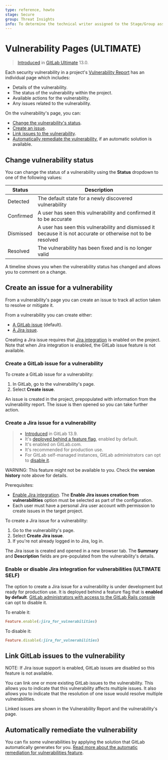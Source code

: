 ```yaml
---
type: reference, howto
stage: Secure
group: Threat Insights
info: To determine the technical writer assigned to the Stage/Group associated with this page, see https://about.gitlab.com/handbook/engineering/ux/technical-writing/#assignments
---
```


# Vulnerability Pages **(ULTIMATE)**

> [Introduced](https://gitlab.com/gitlab-org/gitlab/-/issues/13561) in [GitLab Ultimate](https://about.gitlab.com/pricing/) 13.0.

Each security vulnerability in a project's [Vulnerability Report](../vulnerability_report/index.md) has an individual page which includes:

- Details of the vulnerability.
- The status of the vulnerability within the project.
- Available actions for the vulnerability.
- Any issues related to the vulnerability.

On the vulnerability's page, you can:

- [Change the vulnerability's status](#change-vulnerability-status).
- [Create an issue](#create-an-issue-for-a-vulnerability).
- [Link issues to the vulnerability](#link-gitlab-issues-to-the-vulnerability).
- [Automatically remediate the vulnerability](#automatically-remediate-the-vulnerability), if an
  automatic solution is available.

## Change vulnerability status

You can change the status of a vulnerability using the **Status** dropdown to one of
the following values:

| Status    | Description                                                                                                    |
|-----------|----------------------------------------------------------------------------------------------------------------|
| Detected  | The default state for a newly discovered vulnerability                                                         |
| Confirmed | A user has seen this vulnerability and confirmed it to be accurate                                             |
| Dismissed | A user has seen this vulnerability and dismissed it because it is not accurate or otherwise not to be resolved |
| Resolved  | The vulnerability has been fixed and is no longer valid                                                        |

A timeline shows you when the vulnerability status has changed
and allows you to comment on a change.

## Create an issue for a vulnerability

From a vulnerability's page you can create an issue to track all action taken to resolve or
mitigate it.

From a vulnerability you can create either:

- [A GitLab issue](#create-a-gitlab-issue-for-a-vulnerability) (default).
- [A Jira issue](#create-a-jira-issue-for-a-vulnerability).

Creating a Jira issue requires that
[Jira integration](../../project/integrations/jira_integrations.md) is enabled on the project. Note
that when Jira integration is enabled, the GitLab issue feature is not available.

### Create a GitLab issue for a vulnerability

To create a GitLab issue for a vulnerability:

1. In GitLab, go to the vulnerability's page.
1. Select **Create issue**.

An issue is created in the project, prepopulated with information from the vulnerability report.
The issue is then opened so you can take further action.

### Create a Jira issue for a vulnerability

> - [Introduced](https://gitlab.com/groups/gitlab-org/-/epics/4677) in GitLab 13.9.
> - It's [deployed behind a feature flag](../../../user/feature_flags.md), enabled by default.
> - It's enabled on GitLab.com.
> - It's recommended for production use.
> - For GitLab self-managed instances, GitLab administrators can opt to
>   [disable it](#enable-or-disable-jira-integration-for-vulnerabilities).

WARNING:
This feature might not be available to you. Check the **version history** note above for details.

Prerequisites:

- [Enable Jira integration](../../project/integrations/jira.md).
  The **Enable Jira issues creation from vulnerabilities** option must be selected as part of the configuration.
- Each user must have a personal Jira user account with permission to create issues in the target project.

To create a Jira issue for a vulnerability:

1. Go to the vulnerability's page.
1. Select **Create Jira issue**.
1. If you're not already logged in to Jira, log in.

The Jira issue is created and opened in a new browser tab. The **Summary** and **Description**
fields are pre-populated from the vulnerability's details.

### Enable or disable Jira integration for vulnerabilities **(ULTIMATE SELF)**

The option to create a Jira issue for a vulnerability is under development but ready for production
use. It is deployed behind a feature flag that is **enabled by default**.
[GitLab administrators with access to the GitLab Rails console](../../../administration/feature_flags.md)
can opt to disable it.

To enable it:

```ruby
Feature.enable(:jira_for_vulnerabilities)
```

To disable it:

```ruby
Feature.disable(:jira_for_vulnerabilities)
```

## Link GitLab issues to the vulnerability

NOTE:
If Jira issue support is enabled, GitLab issues are disabled so this feature is not available.

You can link one or more existing GitLab issues to the vulnerability. This allows you to
indicate that this vulnerability affects multiple issues. It also allows you to indicate
that the resolution of one issue would resolve multiple vulnerabilities.

Linked issues are shown in the Vulnerability Report and the vulnerability's page.

## Automatically remediate the vulnerability

You can fix some vulnerabilities by applying the solution that GitLab automatically
generates for you. [Read more about the automatic remediation for vulnerabilities feature](../index.md#apply-an-automatic-remediation-for-a-vulnerability).
